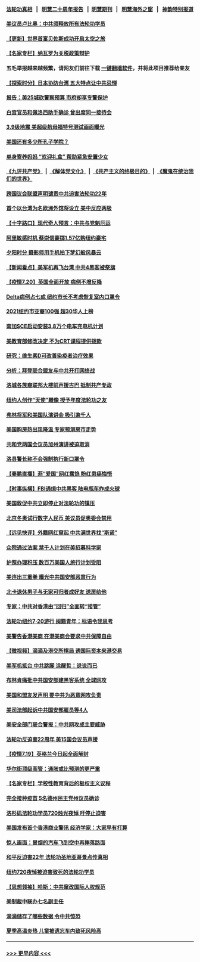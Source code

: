 #### [法轮功真相](https://github.com/gfw-breaker/truth/blob/master/README.md?t=0) &nbsp;&nbsp;|&nbsp;&nbsp; [明慧二十周年报告](https://github.com/gfw-breaker/mh-reports/blob/master/README.md?t=0) &nbsp;&nbsp;|&nbsp;&nbsp;[明慧期刊](https://github.com/gfw-breaker/mh-qikan) &nbsp;&nbsp;|&nbsp;&nbsp; [明慧海外之窗](https://github.com/gfw-breaker/mh-news/blob/master/README.md?t=0) &nbsp;&nbsp;|&nbsp;&nbsp; [神韵特别报道](https://github.com/gfw-breaker/mh-news/blob/master/shenyun.md?t=0)
#### [美议员卢比奥：中共须释放所有法轮功学员](../pages/nsc412/n13102667.md?t=07210551) 
#### [【更新】世界首富贝佐斯成功开启太空之旅](../pages/nsc412/n13101853.md?t=07210551) 
#### [【名家专栏】纳瓦罗为关税政策辩护](../pages/nsc412/n13102316.md?t=07210551) 
#### 五毛举报越来越频繁，请网友们前往下载 [一键翻墙软件](https://github.com/gfw-breaker/ssr-accounts)，并将此项目推荐给亲友
#### [【探索时分】日本协防台湾 五大特点让中共忌惮](../pages/nsc412/n13100187.md?t=07210551) 
#### [报告：美25城砍警察预算 市府却享专警保护](../pages/nsc412/n13102228.md?t=07210551) 
#### [白宫官员和佩洛西助手确诊 曾出席同一接待会](../pages/nsc412/n13102431.md?t=07210551) 
#### [3.9级地震 美超级航母福特号测试画面曝光](../pages/nsc412/n13102467.md?t=07210551) 
#### [美国还有多少所孔子学院？](../pages/nsc412/n13100868.md?t=07210551) 
#### [单身寄养妈妈 “欢迎礼盒” 帮助紧急安置少女](../pages/nsc412/n13101927.md?t=07210551) 
#### [《九评共产党》](https://github.com/begood0513/9ping.md/blob/master/README.md) &nbsp;|&nbsp; [《解体党文化》](../../../../jtdwh.md/blob/master/README.md)  &nbsp;|&nbsp; [《共产主义的终极目的》](../../../../gczydzjmd.md/blob/master/README.md) &nbsp;|&nbsp; [《魔鬼在统治我们的世界》](../../../../mgztzwmdsj.md/blob/master/README.md) 
#### [跨国议会联盟声明谴责中共迫害法轮功22年](../pages/nsc412/n13102310.md?t=07210551) 
#### [首个以台湾为名欧洲外馆将设立 美中反应两极](../pages/nsc412/n13102224.md?t=07210551) 
#### [【十字路口】现代奇人预言：中共与党魁厄运](../pages/nsc412/n13101654.md?t=07210551) 
#### [阿里敏感时机 蔡崇信豪掷1.57亿购纽约豪宅](../pages/nsc412/n13102161.md?t=07210551) 
#### [夕阳时分 摄影师用手机拍下梦幻般风暴云](../pages/nsc412/n13101269.md?t=07210551) 
#### [【新闻看点】美军机再飞台湾 中共4黑客被祭旗](../pages/nsc412/n13100116.md?t=07210551) 
#### [【疫情7.20】英国全面开放 病例不增反降](../pages/nsc412/n13101424.md?t=07210551) 
#### [Delta病例占七成 纽约市长不考虑恢复室内口罩令](../pages/nsc412/n13100885.md?t=07210551) 
#### [2021纽约市亚裔100强 超30华人上榜](../pages/nsc412/n13100865.md?t=07210551) 
#### [南加SCE启动安装3.8万个电车充电机计划](../pages/nsc412/n13101097.md?t=07210551) 
#### [美教育部修改决定 不为CRT课程提供拨款](../pages/nsc412/n13100874.md?t=07210551) 
#### [研究：维生素D可改善染疫者治疗效果](../pages/nsc412/n13100779.md?t=07210551) 
#### [分析：拜登联合盟友与中共开打网络战](../pages/nsc412/n13100536.md?t=07210551) 
#### [洛城各族裔联邦大楼前声援古巴 抵制共产专政](../pages/nsc412/n13100668.md?t=07210551) 
#### [纽约人创作“天使”雕像 授予年度法轮功之友](../pages/nsc412/n13100480.md?t=07210551) 
#### [弗林将军和美国队演讲会 吸引逾千人](../pages/nsc412/n13100464.md?t=07210551) 
#### [美国购房热出现降温 专家预测房市走势](../pages/nsc412/n13100281.md?t=07210551) 
#### [共和党两国会议员加州演讲被迫取消](../pages/nsc412/n13100352.md?t=07210551) 
#### [洛县警长称不会强制执行新口罩令](../pages/nsc412/n13100293.md?t=07210551) 
#### [【秦鹏直播】菲“爱国”网红露馅 粉红患癌悔悟](../pages/nsc412/n13100156.md?t=07210551) 
#### [【时事纵横】FBI通缉中共黑客 陆电瓶车炸成火球](../pages/nsc412/n13100143.md?t=07210551) 
#### [美国敦促中共立即停止对法轮功的镇压](../pages/nsc412/n13100132.md?t=07210551) 
#### [北京冬奥试行数字人民币 美议员促奥委会禁用](../pages/nsc412/n13099942.md?t=07210551) 
#### [【远见快评】外籍网红窜起 中共满世界找“斯诺”](../pages/nsc412/n13100092.md?t=07210551) 
#### [众院通过法案 禁千人计划在美招募科学家](../pages/nsc412/n13100087.md?t=07210551) 
#### [护照办理积压 数百万美国人旅行计划受阻](../pages/nsc412/n13096168.md?t=07210551) 
#### [美连出三重拳 曝光中共国安部恶意行为](../pages/nsc412/n13099856.md?t=07210551) 
#### [北卡退休男子与无家可归者成好友 送房给他](../pages/nsc412/n13099391.md?t=07210551) 
#### [专家：中共对香港由“回归”全面转“接管”](../pages/nsc412/n13098331.md?t=07210551) 
#### [法轮功纽约7‧20游行 闽籍青年：标语令我思考](../pages/nsc412/n13098302.md?t=07210551) 
#### [美警告香港美商 在港美商会要求中共保障自由](../pages/nsc412/n13099303.md?t=07210551) 
#### [【微视频】滴滴及港交所棋局 诱国际资本来港交易](../pages/nsc412/n13099536.md?t=07210551) 
#### [美军机抵台 中共跳脚 涂醒哲：说说而已](../pages/nsc412/n13099379.md?t=07210551) 
#### [布林肯痛批中共国安部建黑客系统 全球网攻](../pages/nsc412/n13099506.md?t=07210551) 
#### [美国和盟友发声明 要中共为恶意网攻负责](../pages/nsc412/n13099486.md?t=07210551) 
#### [美司法部起诉中共国安部雇员等4人](../pages/nsc412/n13099431.md?t=07210551) 
#### [美安全部门联合警报：中共网攻成主要威胁](../pages/nsc412/n13098721.md?t=07210551) 
#### [法轮功反迫害22周年 美15国会议员声援](../pages/nsc412/n13092115.md?t=07210551) 
#### [【疫情7.19】英格兰今日起全面解封](../pages/nsc412/n13098843.md?t=07210551) 
#### [华尔街顶级高管：通胀或比预测的更严重](../pages/nsc412/n13098187.md?t=07210551) 
#### [【名家专栏】学校性教育背后的极权主义议程](../pages/nsc412/n13095647.md?t=07210551) 
#### [完全接种疫苗 5名德州民主党州议员确诊](../pages/nsc412/n13098756.md?t=07210551) 
#### [洛杉矶法轮功学员720烛光夜悼 吁停止迫害](../pages/nsc412/n13098757.md?t=07210551) 
#### [美国发布首个香港商业警讯 经济学家：大家早有打算](../pages/nsc412/n13098180.md?t=07210551) 
#### [惊人画面：冒烟的汽车飞到空中再摔落路面](../pages/nsc412/n13098355.md?t=07210551) 
#### [和平反迫害22年 法轮功圣地亚哥景点传真相](../pages/nsc412/n13097894.md?t=07210551) 
#### [纽约720夜悼被迫害致死的法轮功学员](../pages/nsc412/n13098166.md?t=07210551) 
#### [【思想领袖】哈斯：中共窜改国际人权规范](../pages/nsc412/n13053647.md?t=07210551) 
#### [美制裁中联办七名副主任](../pages/nsc412/n13098133.md?t=07210551) 
#### [滴滴储存了哪些数据 令中共惊恐](../pages/nsc412/n13097858.md?t=07210551) 
#### [夏季高温炎热 儿童被遗忘车内致死风险高](../pages/nsc412/n13098018.md?t=07210551) 

----
#### [ >>> 更早内容 <<< ](../indexes/nsc412-earlier.md)
